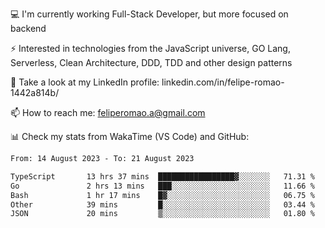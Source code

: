 💻 I'm currently working Full-Stack Developer, but more focused on backend

⚡ Interested in technologies from the JavaScript universe, GO Lang, Serverless, Clean Architecture, DDD, TDD and other design patterns

👥 Take a look at my LinkedIn profile: linkedin.com/in/felipe-romao-1442a814b/

📫 How to reach me: feliperomao.a@gmail.com

📊 Check my stats from WakaTime (VS Code) and GitHub:

<!--START_SECTION:waka-->

```txt
From: 14 August 2023 - To: 21 August 2023

TypeScript       13 hrs 37 mins  █████████████████▓░░░░░░░   71.31 %
Go               2 hrs 13 mins   ███░░░░░░░░░░░░░░░░░░░░░░   11.66 %
Bash             1 hr 17 mins    █▓░░░░░░░░░░░░░░░░░░░░░░░   06.75 %
Other            39 mins         █░░░░░░░░░░░░░░░░░░░░░░░░   03.44 %
JSON             20 mins         ▒░░░░░░░░░░░░░░░░░░░░░░░░   01.80 %
```

<!--END_SECTION:waka-->
